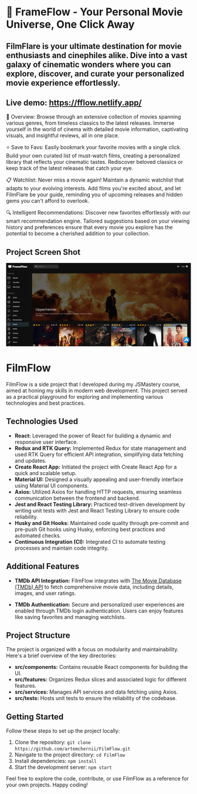 # 🍿 FrameFlow - Your Personal Movie Universe, One Click Away

## FilmFlare is your ultimate destination for movie enthusiasts and cinephiles alike. Dive into a vast galaxy of cinematic wonders where you can explore, discover, and curate your personalized movie experience effortlessly.

## Live demo: https://fflow.netlify.app/

🍿 Overview:
Browse through an extensive collection of movies spanning various genres, from timeless classics to the latest releases. Immerse yourself in the world of cinema with detailed movie information, captivating visuals, and insightful reviews, all in one place.

⭐ Save to Favs:
Easily bookmark your favorite movies with a single click. Build your own curated list of must-watch films, creating a personalized library that reflects your cinematic tastes. Rediscover beloved classics or keep track of the latest releases that catch your eye.

📋 Watchlist:
Never miss a movie again! Maintain a dynamic watchlist that adapts to your evolving interests. Add films you're excited about, and let FilmFlare be your guide, reminding you of upcoming releases and hidden gems you can't afford to overlook.

🔍 Intelligent Recommendations:
Discover new favorites effortlessly with our smart recommendation engine. Tailored suggestions based on your viewing history and preferences ensure that every movie you explore has the potential to become a cherished addition to your collection.


## Project Screen Shot

![Project screenshot](https://github.com/artemchernii/FilmFlow/blob/master/public/fflow.png?raw=true)

# FilmFlow

FilmFlow is a side project that I developed during my JSMastery course, aimed at honing my skills in modern web development. This project served as a practical playground for exploring and implementing various technologies and best practices.

## Technologies Used

- **React:** Leveraged the power of React for building a dynamic and responsive user interface.
- **Redux and RTK Query:** Implemented Redux for state management and used RTK Query for efficient API integration, simplifying data fetching and updates.
- **Create React App:** Initiated the project with Create React App for a quick and scalable setup.
- **Material UI:** Designed a visually appealing and user-friendly interface using Material UI components.
- **Axios:** Utilized Axios for handling HTTP requests, ensuring seamless communication between the frontend and backend.
- **Jest and React Testing Library:** Practiced test-driven development by writing unit tests with Jest and React Testing Library to ensure code reliability.
- **Husky and Git Hooks:** Maintained code quality through pre-commit and pre-push Git hooks using Husky, enforcing best practices and automated checks.
- **Continuous Integration (CI):** Integrated CI to automate testing processes and maintain code integrity.

## Additional Features

- **TMDb API Integration:** FilmFlow integrates with [The Movie Database (TMDb) API](https://www.themoviedb.org/documentation/api) to fetch comprehensive movie data, including details, images, and user ratings.

- **TMDb Authentication:** Secure and personalized user experiences are enabled through TMDb login authentication. Users can enjoy features like saving favorites and managing watchlists.


## Project Structure

The project is organized with a focus on modularity and maintainability. Here's a brief overview of the key directories:

- **src/components:** Contains reusable React components for building the UI.
- **src/features:** Organizes Redux slices and associated logic for different features.
- **src/services:** Manages API services and data fetching using Axios.
- **src/tests:** Hosts unit tests to ensure the reliability of the codebase.

## Getting Started

Follow these steps to set up the project locally:

1. Clone the repository: `git clone https://github.com/artemchernii/FilmFlow.git`
2. Navigate to the project directory: `cd FilmFlow`
3. Install dependencies: `npm install`
4. Start the development server: `npm start`

Feel free to explore the code, contribute, or use FilmFlow as a reference for your own projects. Happy coding!



